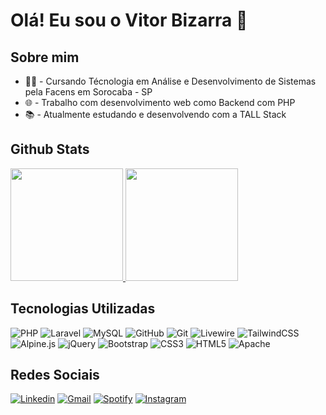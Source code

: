 # Olá! Eu sou o Vitor Bizarra 👋

## Sobre mim

- 👨‍🎓 - Cursando Técnologia em Análise e Desenvolvimento de Sistemas pela Facens em Sorocaba - SP
- 🌐 - Trabalho com desenvolvimento web como Backend com PHP
- 📚 - Atualmente estudando e desenvolvendo com a TALL Stack

## Github Stats

<div style="display: flex; flex-direction: column;">
  <a href="https://github.com/vitorbizarra">
  <img height="180em" src="https://github-readme-stats-sigma-five.vercel.app/api?username=vitorbizarra&show_icons=true&theme=tokyonight&include_all_commits=true&count_private=true"/>
  <img height="180em" src="https://github-readme-stats-sigma-five.vercel.app/api/top-langs/?username=vitorbizarra&layout=compact&langs_count=7&theme=tokyonight"/>
  </a>
</div>

## Tecnologias Utilizadas

![PHP](https://img.shields.io/badge/php-%23777BB4.svg?style=for-the-badge&logo=php&logoColor=white)
![Laravel](https://img.shields.io/badge/laravel-%23FF2D20.svg?style=for-the-badge&logo=laravel&logoColor=white)
![MySQL](https://img.shields.io/badge/mysql-%230769AD.svg?style=for-the-badge&logo=mysql&logoColor=white)
![GitHub](https://img.shields.io/badge/github-%23121011.svg?style=for-the-badge&logo=github&logoColor=white)
![Git](https://img.shields.io/badge/git-%23F05033.svg?style=for-the-badge&logo=git&logoColor=white)
![Livewire](https://img.shields.io/badge/livewire-EE5D99.svg?style=for-the-badge&logo=livewire&logoColor=white)
![TailwindCSS](https://img.shields.io/badge/tailwind%20css-%2338B2AC.svg?style=for-the-badge&logo=tailwind-css&logoColor=white)
![Alpine.js](https://img.shields.io/badge/alpine.js-48a9c1.svg?style=for-the-badge&logo=alpinedotjs&logoColor=white)
![jQuery](https://img.shields.io/badge/jquery-%230769AD.svg?style=for-the-badge&logo=jquery&logoColor=white)
![Bootstrap](https://img.shields.io/badge/bootstrap-%238511FA.svg?style=for-the-badge&logo=bootstrap&logoColor=white)
![CSS3](https://img.shields.io/badge/css3-%231572B6.svg?style=for-the-badge&logo=css3&logoColor=white)
![HTML5](https://img.shields.io/badge/html5-%23E34F26.svg?style=for-the-badge&logo=html5&logoColor=white)
![Apache](https://img.shields.io/badge/apache-%23D42029.svg?style=for-the-badge&logo=apache&logoColor=white)

## Redes Sociais

[![Linkedin](https://img.shields.io/badge/-LinkedIn-%230077B5?style=for-the-badge&logo=linkedin&logoColor=white)](https://www.linkedin.com/in/vitor-bizarra/)
[![Gmail](https://img.shields.io/badge/Gmail-D14836?style=for-the-badge&logo=gmail&logoColor=white)](mailto:vitorbizarracontato@gmail.com)
[![Spotify](https://img.shields.io/badge/Spotify-1ED760?style=for-the-badge&logo=spotify&logoColor=white)](https://open.spotify.com/user/22orlrbubsz2jyaoykzgih4dq?si=eb3eef4914d345be)
[![Instagram](https://img.shields.io/badge/-Instagram-%23E4405F?style=for-the-badge&logo=instagram&logoColor=white)](https://instagram.com/vitor_bizarra)
  
